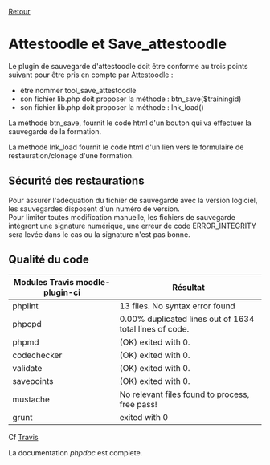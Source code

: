 [Retour](index.md)


# Attestoodle et Save_attestoodle #  

Le plugin de sauvegarde d'attestoodle doit être conforme au trois points suivant pour être pris en compte par Attestoodle :
  * être nommer tool_save_attestoodle
  * son fichier lib.php doit proposer la méthode : btn_save($trainingid)
  * son fichier lib.php doit proposer la méthode : lnk_load()
 
La méthode btn_save, fournit le code html d'un bouton qui va effectuer la sauvegarde de la formation.  

La méthode  lnk_load fournit le code html d'un lien vers le formulaire de restauration/clonage d'une formation.

## Sécurité des restaurations ##
Pour assurer l'adéquation du fichier de sauvegarde avec la version logiciel, les sauvegardes disposent d'un numéro de version.  
Pour limiter toutes modification manuelle, les fichiers de sauvegarde intègrent  une signature numérique, une erreur de code ERROR_INTEGRITY sera levée dans le cas ou la signature n'est pas bonne.  

## Qualité du code ##

|  Modules Travis  moodle-plugin-ci | Résultat              |
|-----------------------------------|-----------------------|
| phplint                           | 13 files. No syntax error found |
| phpcpd                            | 0.00% duplicated lines out of 1634 total lines of code. |
| phpmd  | (OK) exited with 0. |
| codechecker | (OK) exited with 0.  |
| validate | (OK) exited with 0.  |
| savepoints | (OK) exited with 0.  |
| mustache | No relevant files found to process, free pass! |
| grunt | exited with 0 |

Cf [Travis](https://travis-ci.org/grp-attestoodle/moodle-tool_save_attestoodle/jobs/549619241)

La documentation _phpdoc_ est complete.
